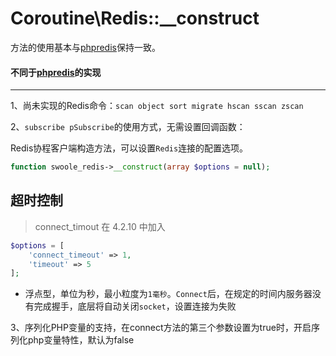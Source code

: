 # Coroutine\Redis::__construct

方法的使用基本与[phpredis](https://github.com/phpredis/phpredis)保持一致。

#### 不同于[phpredis](https://github.com/phpredis/phpredis)的实现
- - -
1、尚未实现的Redis命令：`scan object sort migrate hscan sscan zscan`

2、`subscribe pSubscribe`的使用方式，无需设置回调函数：

Redis协程客户端构造方法，可以设置`Redis`连接的配置选项。

```php
function swoole_redis->__construct(array $options = null);
```

超时控制
----
> connect_timout 在 4.2.10 中加入

```php
$options = [
    'connect_timeout' => 1,
    'timeout' => 5
];
```

* 浮点型，单位为秒，最小粒度为`1毫秒`。`Connect`后，在规定的时间内服务器没有完成握手，底层将自动关闭`socket`，设置连接为失败


3、序列化PHP变量的支持，在connect方法的第三个参数设置为true时，开启序列化php变量特性，默认为false